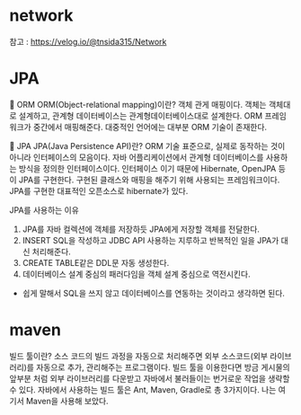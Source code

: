 # network 
참고 : https://velog.io/@tnsida315/Network


# JPA
📍 ORM
ORM(Object-relational mapping)이란? 객체 관게 매핑이다. 객체는 객체대로 설계하고, 관계형 데이터베이스는 관계형데이터베이스대로 설계한다. ORM 프레임워크가 중간에서 매핑해준다. 대중적인 언어에는 대부분 ORM 기술이 존재한다.

📍 JPA
JPA(Java Persistence API)란? ORM 기술 표준으로, 실제로 동작하는 것이 아니라 인터페이스의 모음이다. 자바 어플리케이션에서 관계형 데이터베이스를 사용하는 방식을 정의한 인터페이스이다. 인터페이스 이기 때문에 Hibernate, OpenJPA 등이 JPA를 구현한다. 구현된 클래스와 매핑을 해주기 위해 사용되는 프레임워크이다.
JPA를 구현한 대표적인 오픈소스로 hibernate가 있다.

JPA를 사용하는 이유
1) JPA를 자바 컬렉션에 객체를 저장하듯 JPA에게 저장할 객체를 전달한다.
2) INSERT SQL을 작성하고 JDBC API 사용하는 지루하고 반복적인 일을 JPA가 대신 처리해준다.
3) CREATE TABLE같은 DDL문 자동 생성한다.
4) 데이터베이스 설계 중심의 패러다임을 객체 설계 중심으로 역전시킨다.
- 쉽게 말해서 SQL을 쓰지 않고 데이터베이스를 연동하는 것이라고 생각하면 된다.


# maven
빌드 툴이란? 소스 코드의 빌드 과정을 자동으로 처리해주면 외부 소스코드(외부 라이브러리)를 자동으로 추가, 관리해주는 프로그램이다.
빌드 툴을 이용한다면 방금 게시물의 앞부분 처럼 외부 라이브러리를 다운받고 자바에서 불러들이는 번거로운 작업을 생략할 수 있다.
자바에서 사용하는 빌드 툴은 Ant, Maven, Gradle로 총 3가지이다. 나는 여기서 Maven을 사용해 보았다.
